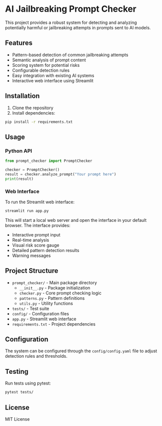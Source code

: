 # AI Jailbreaking Prompt Checker

This project provides a robust system for detecting and analyzing potentially harmful or jailbreaking attempts in prompts sent to AI models.

## Features

- Pattern-based detection of common jailbreaking attempts
- Semantic analysis of prompt content
- Scoring system for potential risks
- Configurable detection rules
- Easy integration with existing AI systems
- Interactive web interface using Streamlit

## Installation

1. Clone the repository
2. Install dependencies:
```bash
pip install -r requirements.txt
```

## Usage

### Python API

```python
from prompt_checker import PromptChecker

checker = PromptChecker()
result = checker.analyze_prompt("Your prompt here")
print(result)
```

### Web Interface

To run the Streamlit web interface:

```bash
streamlit run app.py
```

This will start a local web server and open the interface in your default browser. The interface provides:
- Interactive prompt input
- Real-time analysis
- Visual risk score gauge
- Detailed pattern detection results
- Warning messages

## Project Structure

- `prompt_checker/` - Main package directory
  - `__init__.py` - Package initialization
  - `checker.py` - Core prompt checking logic
  - `patterns.py` - Pattern definitions
  - `utils.py` - Utility functions
- `tests/` - Test suite
- `config/` - Configuration files
- `app.py` - Streamlit web interface
- `requirements.txt` - Project dependencies

## Configuration

The system can be configured through the `config/config.yaml` file to adjust detection rules and thresholds.

## Testing

Run tests using pytest:
```bash
pytest tests/
```

## License

MIT License 